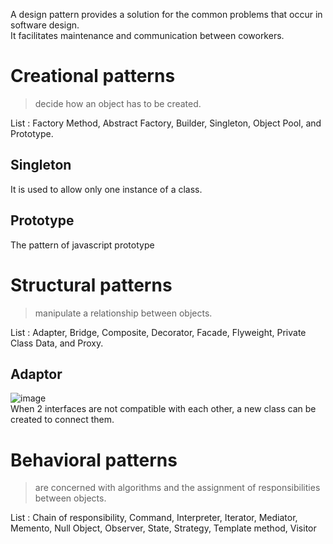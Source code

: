 A design pattern provides a solution for the common problems that occur in software design.<br>
It facilitates maintenance and communication between coworkers.

# Creational patterns
>decide how an object has to be created.<br>

List : Factory Method, Abstract Factory, Builder, Singleton, Object Pool, and Prototype. 

## Singleton
It is used to allow only one instance of a class.

## Prototype
The pattern of javascript prototype

# Structural patterns
>manipulate a relationship between objects.<br>

List : Adapter, Bridge, Composite, Decorator, Facade, Flyweight, Private Class Data, and Proxy.
## Adaptor
![image](https://user-images.githubusercontent.com/67142421/178671279-5239da73-796e-48cd-b44e-ef2dd7e21ee1.png)<br>
When 2 interfaces are not compatible with each other, a new class can be created to connect them.

# Behavioral patterns
>are concerned with algorithms and the assignment of responsibilities between objects.<br>

List : Chain of responsibility, Command, Interpreter, Iterator, Mediator, Memento, Null Object, Observer, State, Strategy, Template method, Visitor 
